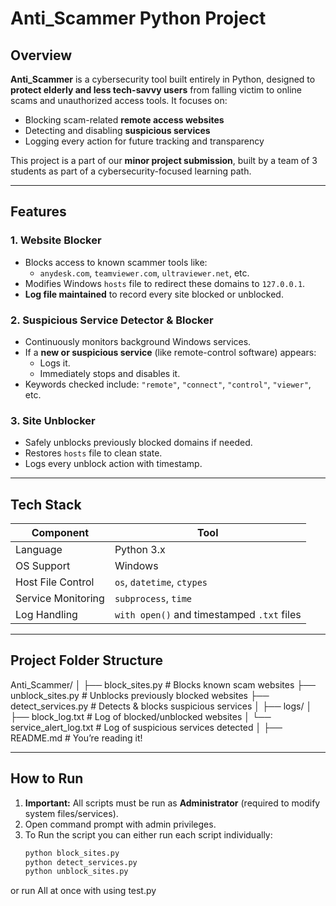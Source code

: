 # Anti_Scammer Python Project

## Overview

**Anti_Scammer** is a cybersecurity tool built entirely in Python, designed to **protect elderly and less tech-savvy users** from falling victim to online scams and unauthorized access tools. It focuses on:

- Blocking scam-related **remote access websites**
- Detecting and disabling **suspicious services**
- Logging every action for future tracking and transparency

This project is a part of our **minor project submission**, built by a team of 3 students as part of a cybersecurity-focused learning path.

---

## Features

### 1. Website Blocker

- Blocks access to known scammer tools like:
  - `anydesk.com`, `teamviewer.com`, `ultraviewer.net`, etc.
- Modifies Windows `hosts` file to redirect these domains to `127.0.0.1`.
- **Log file maintained** to record every site blocked or unblocked.

### 2. Suspicious Service Detector & Blocker

- Continuously monitors background Windows services.
- If a **new or suspicious service** (like remote-control software) appears:
  - Logs it.
  - Immediately stops and disables it.
- Keywords checked include: `"remote"`, `"connect"`, `"control"`, `"viewer"`, etc.

### 3. Site Unblocker

- Safely unblocks previously blocked domains if needed.
- Restores `hosts` file to clean state.
- Logs every unblock action with timestamp.

---

## Tech Stack

| Component          | Tool                                       |
| ------------------ | ------------------------------------------ |
| Language           | Python 3.x                                 |
| OS Support         | Windows                                    |
| Host File Control  | `os`, `datetime`, `ctypes`                 |
| Service Monitoring | `subprocess`, `time`                       |
| Log Handling       | `with open()` and timestamped `.txt` files |

---

## Project Folder Structure

Anti_Scammer/
│
├── block_sites.py # Blocks known scam websites
├── unblock_sites.py # Unblocks previously blocked websites
├── detect_services.py # Detects & blocks suspicious services
│
├── logs/
│ ├── block_log.txt # Log of blocked/unblocked websites
│ └── service_alert_log.txt # Log of suspicious services detected
│
├── README.md # You’re reading it!

---

## How to Run

1. **Important:** All scripts must be run as **Administrator** (required to modify system files/services).
2. Open command prompt with admin privileges.
3. To Run the script you can either
run each script individually:
   ```bash
   python block_sites.py
   python detect_services.py
   python unblock_sites.py
   ```
or run All at once with using test.py
